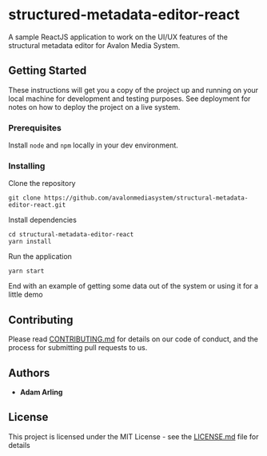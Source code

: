 # structured-metadata-editor-react
A sample ReactJS application to work on the UI/UX features of the structural metadata editor for Avalon Media System.

## Getting Started

These instructions will get you a copy of the project up and running on your local machine for development and testing purposes. See deployment for notes on how to deploy the project on a live system.

### Prerequisites

Install `node` and `npm` locally in your dev environment.

### Installing
Clone the repository

```
git clone https://github.com/avalonmediasystem/structural-metadata-editor-react.git
```

Install dependencies

```
cd structural-metadata-editor-react
yarn install

```

Run the application

```
yarn start

```

End with an example of getting some data out of the system or using it for a little demo

## Contributing

Please read [CONTRIBUTING.md](https://gist.github.com/PurpleBooth/b24679402957c63ec426) for details on our code of conduct, and the process for submitting pull requests to us.

## Authors

* **Adam Arling** 

## License

This project is licensed under the MIT License - see the [LICENSE.md](LICENSE.md) file for details


